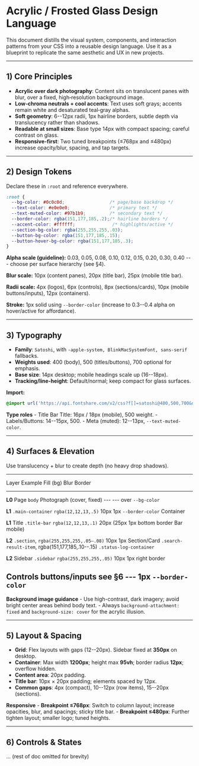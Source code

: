 # Acrylic / Frosted Glass Design Language

This document distills the visual system, components, and interaction
patterns from your CSS into a reusable design language. Use it as a
blueprint to replicate the same aesthetic and UX in new projects.

------------------------------------------------------------------------

## 1) Core Principles

-   **Acrylic over dark photography**: Content sits on translucent panes
    with blur, over a fixed, high‑resolution background image.
-   **Low‑chroma neutrals + cool accents**: Text uses soft grays;
    accents remain white and desaturated teal‑gray alphas.
-   **Soft geometry**: 6--12px radii, 1px hairline borders, subtle depth
    via translucency rather than shadows.
-   **Readable at small sizes**: Base type 14px with compact spacing;
    careful contrast on glass.
-   **Responsive-first**: Two tuned breakpoints (≤768px and ≤480px)
    increase opacity/blur, spacing, and tap targets.

------------------------------------------------------------------------

## 2) Design Tokens

Declare these in `:root` and reference everywhere.

``` css
:root {
  --bg-color: #0c0c0d;                 /* page/base backdrop */
  --text-color: #e0e0e0;               /* primary text */
  --text-muted-color: #97b1b9;         /* secondary text */
  --border-color: rgba(151,177,185,.2);/* hairline borders */
  --accent-color: #ffffff;              /* highlights/active */
  --section-bg-color: rgba(255,255,255,.03);
  --button-bg-color: rgba(151,177,185,.15);
  --button-hover-bg-color: rgba(151,177,185,.3);
}
```

**Alpha scale (guideline):** 0.03, 0.05, 0.08, 0.10, 0.12, 0.15, 0.20,
0.30, 0.40 --- choose per surface hierarchy (see §4).

**Blur scale:** 10px (content panes), 20px (title bar), 25px (mobile
title bar).

**Radii scale:** 4px (logos), 6px (controls), 8px (sections/cards), 10px
(mobile buttons/inputs), 12px (containers).

**Stroke:** 1px solid using `--border-color` (increase to 0.3--0.4 alpha
on hover/active for affordance).

------------------------------------------------------------------------

## 3) Typography

-   **Family**: `Satoshi`, with
    `-apple-system, BlinkMacSystemFont, sans-serif` fallbacks.
-   **Weights used**: 400 (body), 500 (titles/buttons), 700 optional for
    emphasis.
-   **Base size**: 14px desktop; mobile headings scale up (16--18px).
-   **Tracking/line-height**: Default/normal; keep compact for glass
    surfaces.

**Import:**

``` css
@import url('https://api.fontshare.com/v2/css?f[]=satoshi@400,500,700&display=swap');
```

**Type roles** - Title Bar Title: 16px / 18px (mobile), 500 weight. -
Labels/Buttons: 14--15px, 500. - Meta (muted): 12--13px,
`--text-muted-color`.

------------------------------------------------------------------------

## 4) Surfaces & Elevation

Use translucency + blur to create depth (no heavy drop shadows).

  ------------------------------------------------------------------------------------------------------------------
  Layer          Example                   Fill (bg)                     Blur           Border
  -------------- ------------------------- ----------------------------- -------------- ----------------------------
  **L0** Page    `body`                    Photograph (cover, fixed)     ---            ---
                                           over `--bg-color`                            

  **L1**         `.main-container`         `rgba(12,12,13,.5)`           10px           1px `--border-color`
  Container                                                                             

  **L1** Title   `.title-bar`              `rgba(12,12,13,.1)`           20px (25px     1px bottom border
  Bar                                                                    mobile)        

  **L2**         `.section`,               `rgba(255,255,255,.05–.08)`   10px           1px
  Section/Card   `.search-result-item`,                                                 rgba(151,177,185,.10--.15)
                 `.status-log-container`                                                

  **L2** Sidebar `.sidebar`                `rgba(255,255,255,.05)`       10px           1px right border

  **Controls**   buttons/inputs            see §6                        ---            1px `--border-color`
  ------------------------------------------------------------------------------------------------------------------

**Background image guidance** - Use high-contrast, dark imagery; avoid
bright center areas behind body text. - Always
`background-attachment: fixed` and `background-size: cover` for the
acrylic illusion.

------------------------------------------------------------------------

## 5) Layout & Spacing

-   **Grid**: Flex layouts with gaps (12--20px). Sidebar fixed at
    **350px** on desktop.
-   **Container**: Max width **1200px**; height max **95vh**; border
    radius **12px**; overflow hidden.
-   **Content area**: 20px padding.
-   **Title bar**: 10px × 20px padding; elements spaced by 12px.
-   **Common gaps**: 4px (compact), 10--12px (row items), 15--20px
    (sections).

**Responsive** - **Breakpoint ≤768px**: Switch to column layout;
increase opacities, blur, and spacings; sticky title bar. - **Breakpoint
≤480px**: Further tighten layout; smaller logo; tuned heights.

------------------------------------------------------------------------

## 6) Controls & States

... (rest of doc omitted for brevity)
